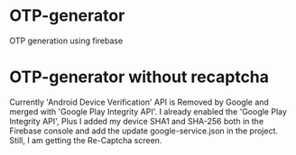 # OTP-generator
OTP generation using firebase
# OTP-generator without recaptcha
 Currently 'Android Device Verification' API is Removed by Google and merged with 'Google Play Integrity API'.
I already enabled the 'Google Play Integrity API', Plus I added my device SHA1 and SHA-256 both in the Firebase console and add the update google-service.json in the project.
Still, I am getting the Re-Captcha screen.
